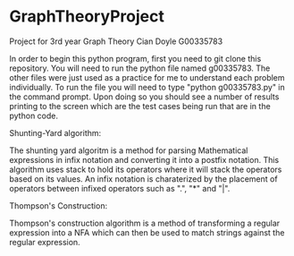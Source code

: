 # GraphTheoryProject
Project for 3rd year Graph Theory
Cian Doyle 
G00335783 

In order to begin this python program, first you need to git clone this repository.
You will need to run the python file named g00335783. 
The other files were just used as a practice for me to understand each problem individually.
To run the file you will need to type "python g00335783.py" in the command prompt.
Upon doing so you should see a number of results printing to the screen which are the test cases being run that are in the python code.


Shunting-Yard algorithm:

The shunting yard algoritm is a method for parsing Mathematical expressions in infix notation and converting it into a postfix notation.
This algorithm uses stack to hold its operators where it will stack the operators based on its values.
An infix notation is charaterized by the placement of operators between infixed operators such as ".", "*" and "|".


Thompson's Construction:

Thompson's construction algorithm is a method of transforming a regular expression into a NFA which can then be used
to match strings against the regular expression.
